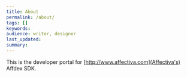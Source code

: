 ```yaml
---
title: About
permalink: /about/
tags: []
keywords: 
audience: writer, designer
last_updated: 
summary: 
---
```



This is the developer portal for [http://www.affectiva.com](Affectiva's) Affdex SDK.
